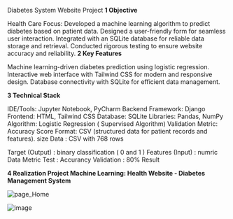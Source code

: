 Diabetes System Website Project
**1 Objective**

Health Care Focus: Developed a machine learning algorithm to predict diabetes based on patient data.
Designed a user-friendly form for seamless user interaction.
Integrated with an SQLite database for reliable data storage and retrieval.
Conducted rigorous testing to ensure website accuracy and reliability.
**2 Key Features**

Machine learning-driven diabetes prediction using logistic regression.
Interactive web interface with Tailwind CSS for modern and responsive design.
Database connectivity with SQLite for efficient data management.

**3 Technical Stack**

IDE/Tools: Jupyter Notebook, PyCharm
Backend Framework: Django
Frontend: HTML, Tailwind CSS
Database: SQLite
Libraries: Pandas, NumPy
Algorithm: Logistic Regression ( Supervised Algorithm)
Validation Metric: Accuracy Score
Format: CSV (structured data for patient records and features).
size Data : CSV with 768 rows

 Target (Output) : binary classification ( 0 and 1 )
 Features (Input) : numric Data
 Metric Test : Accurancy Validation : 80% Result

 **4 Realization Project Machine Learning: Health Website - Diabetes Management System**
 
 ![page_Home](https://github.com/user-attachments/assets/67763a11-060f-46d6-b641-9cd1e0ad0632)

![image](https://github.com/user-attachments/assets/3a9ecd74-9fc8-47ef-bf8f-b295e333a4d6)


